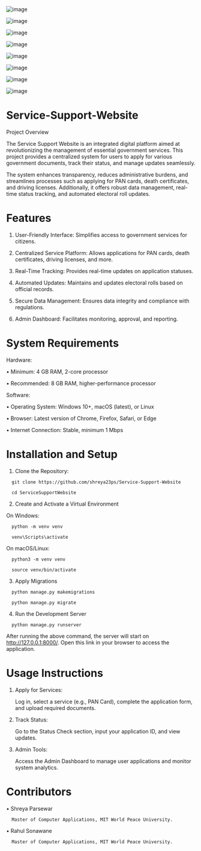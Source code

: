 
![image](https://github.com/user-attachments/assets/b048bba2-2182-4874-8d04-001362ee7326)

![image](https://github.com/user-attachments/assets/d6e0926d-f77d-4c9b-9566-0f30d0d4c2d7)

![image](https://github.com/user-attachments/assets/c54c7bb9-185a-4d75-b448-2f4c62ffa9f1)

![image](https://github.com/user-attachments/assets/7d22a131-d004-4388-9773-0b8bc7cef529)

![image](https://github.com/user-attachments/assets/5217ebc3-c982-4d88-852b-f5013e27f8c1)

![image](https://github.com/user-attachments/assets/41c50872-efe7-4a61-b077-669f10050a50)

![image](https://github.com/user-attachments/assets/3806f67d-7666-488d-a3e7-75f28f159025)

![image](https://github.com/user-attachments/assets/996f3672-b8ec-442e-be06-745d21a04725)



# Service-Support-Website

Project Overview

   The Service Support Website is an integrated digital platform aimed at revolutionizing the management of essential government services. This project provides a    centralized system for users to apply for various government documents, track their status, and manage updates seamlessly.

   The system enhances transparency, reduces administrative burdens, and streamlines processes such as applying for PAN cards, death certificates, and driving   licenses. Additionally, it offers robust data management, real-time status tracking, and automated electoral roll updates.

# Features
   1. User-Friendly Interface: Simplifies access to government services for citizens.
   
   2. Centralized Service Platform: Allows applications for PAN cards, death certificates, driving licenses, and more.
   
   3. Real-Time Tracking: Provides real-time updates on application statuses. 
   
   4. Automated Updates: Maintains and updates electoral rolls based on official records.
   
   5. Secure Data Management: Ensures data integrity and compliance with regulations.
   
   6. Admin Dashboard: Facilitates monitoring, approval, and reporting.

# System Requirements

   Hardware:

   •	Minimum: 4 GB RAM, 2-core processor

   •	Recommended: 8 GB RAM, higher-performance processor

   Software:

   •	Operating System: Windows 10+, macOS (latest), or Linux

   •	Browser: Latest version of Chrome, Firefox, Safari, or Edge

   •	Internet Connection: Stable, minimum 1 Mbps

# Installation and Setup
   1.	Clone the Repository:
   
      git clone https://github.com/shreya23ps/Service-Support-Website

      cd ServiceSupportWebsite

   2.	Create and Activate a Virtual Environment
  

   On Windows:

      python -m venv venv
      
      venv\Scripts\activate

   On macOS/Linux:

      python3 -m venv venv
      
      source venv/bin/activate
      
   3.	Apply Migrations


      python manage.py makemigrations
      
      python manage.py migrate
     	
   4.	Run the Development Server
   
      python manage.py runserver
      
   
   After running the above command, the server will start on http://127.0.0.1:8000/. Open this link in your browser to access the application.

         
# Usage Instructions

   1.	Apply for Services:

     	Log in, select a service (e.g., PAN Card), complete the application form, and upload required documents.
   
   3.	Track Status:

     	Go to the Status Check section, input your application ID, and view updates.
   
   5.	Admin Tools:

     	Access the Admin Dashboard to manage user applications and monitor system analytics.

# Contributors

   •	Shreya Parsewar
   
      Master of Computer Applications, MIT World Peace University.
      
   •	 Rahul Sonawane
   
      Master of Computer Applications, MIT World Peace University.





